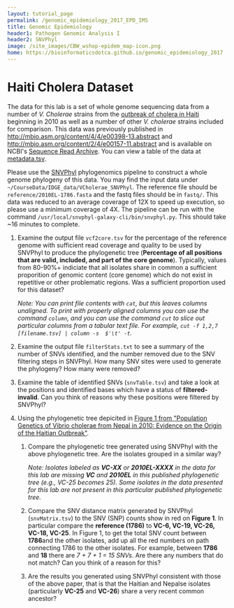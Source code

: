 ```yaml
---
layout: tutorial_page
permalink: /genomic_epidemiology_2017_EPD_IMS
title: Genomic Epidemiology
header1: Pathogen Genomic Analysis I
header2: SNVPhyl
image: /site_images/CBW_wshop-epidem_map-icon.png
home: https://bioinformaticsdotca.github.io/genomic_epidemiology_2017
---
```


# Haiti Cholera Dataset

The data for this lab is a set of whole genome sequencing data from a number of *V. Cholerae* strains from the [outbreak of cholera in Haiti][haiti-cholera] beginning in 2010 as well as a number of other *V. cholerae* strains included for comparison.  This data was previously published in <http://mbio.asm.org/content/4/4/e00398-13.abstract> and <http://mbio.asm.org/content/2/4/e00157-11.abstract> and is available on NCBI's [Sequence Read Archive](http://www.ncbi.nlm.nih.gov/sra/).  You can view a table of the data at [metadata.tsv][].

Please use the [SNVPhyl][] phylogenomics pipeline to construct a whole genome phylogeny of this data. You may find the input data under `~/CourseData/IDGE_data/VCholerae_SNVPhyl`. The reference file should be `reference/2010EL-1786.fasta` and the fastq files should be in `fastq/`. This data was reduced to an average coverage of 12X to speed up execution, so please use a minimum coverage of 4X.  The pipeline can be run with the command `/usr/local/snvphyl-galaxy-cli/bin/snvphyl.py`. This should take ~16 minutes to complete.

1. Examine the output file `vcf2core.tsv` for the percentage of the reference genome with sufficient read coverage and quality to be used by SNVPhyl to produce the phylogenetic tree (**Percentage of all positions that are valid, included, and part of the core genome**). Typically, values from 80-90%+ indiciate that all isolates share in common a sufficient proporition of genomic content (core genome) which do not exist in repetitive or other problematic regions. Was a sufficient proportion used for this dataset?

   *Note: You can print file contents with `cat`, but this leaves columns unaligned. To print with properly aligned columns you can use the command `column`, and you can use the command `cut` to slice out particular columns from a tabular text file. For example, `cut -f 1,2,7 [filename.tsv] | column -s  $'\t' -t`.*

2. Examine the output file `filterStats.txt` to see a summary of the number of SNVs identified, and the number removed due to the SNV filtering steps in SNVPhyl. How many SNV sites were used to generate the phylogeny? How many were removed?

3. Examine the table of identified SNVs (`snvTable.tsv`) and take a look at the positions and identified bases which have a status of **filtered-invalid**. Can you think of reasons why these positions were filtered by SNVPhyl?

4. Using the phylogenetic tree depicited in [Figure 1 from "Population Genetics of Vibrio cholerae from Nepal in 2010: Evidence on the Origin of the Haitian Outbreak"][pop-vc-f1].

   1. Compare the phylogenetic tree generated using SNVPhyl with the above phylogenetic tree. Are the isolates grouped in a similar way?

      *Note: Isolates labeled as __VC-XX__ or __2010EL-XXXX__ in the data for this lab are missing __VC__ and __2010EL__ in this published phylogenetic tree (e.g., VC-25 becomes 25). Some isolates in the data presented for this lab are not present in this particular published phylogenetic tree.*

   2. Compare the SNV distance matrix generated by SNVPhyl (`snvMatrix.tsv`) to the SNV (SNP) counts show in red on **Figure 1**. In particular compare the **reference (1786)** to **VC-6, VC-19, VC-26, VC-18, VC-25**.  In Figure 1, to get the total SNV count between **1786**and the other isolates, add up all the red numbers on path connecting 1786 to the other isolates.  For example, between **1786** and **18** there are *7 + 7 + 1 = 15 SNVs*. Are there any numbers that do not match? Can you think of a reason for this?

   3. Are the results you generated using SNVPhyl consistent with those of the above paper, that is that the Haitian and Nepalse isolates (particularly **VC-25** and **VC-26**) share a very recent common ancestor?

[pop-vc-f1]: http://mbio.asm.org/content/2/4/e00157-11/F1.expansion.html
[haiti-cholera]: http://en.wikipedia.org/wiki/2010%E2%80%9313_Haiti_cholera_outbreak
[metadata.tsv]: metadata.tsv
[SNVPhyl]: https://snvphyl.readthedocs.io
